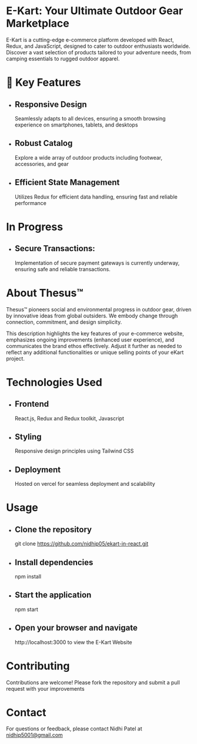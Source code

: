# E-Kart: Your Ultimate Outdoor Gear Marketplace

E-Kart is a cutting-edge e-commerce platform developed with React, Redux, and JavaScript, designed to cater to outdoor enthusiasts worldwide. Discover a vast selection of products tailored to your adventure needs, from camping essentials to rugged outdoor apparel.


# 🚀 Key Features

- ## Responsive Design
  Seamlessly adapts to all devices, ensuring a smooth browsing experience on smartphones, tablets, and desktops
- ## Robust Catalog
  Explore a wide array of outdoor products including footwear, accessories, and gear
- ## Efficient State Management
  Utilizes Redux for efficient data handling, ensuring fast and reliable performance


# In Progress

 - ## Secure Transactions:
   Implementation of secure payment gateways is currently underway, ensuring safe and reliable transactions.


# About Thesus™

Thesus™ pioneers social and environmental progress in outdoor gear, driven by innovative ideas from global outsiders. We embody change through connection, commitment, and design simplicity.

This description highlights the key features of your e-commerce website, emphasizes ongoing improvements (enhanced user experience), and communicates the brand ethos effectively. Adjust it further as needed to reflect any additional functionalities or unique selling points of your eKart project.


# Technologies Used

 - ## Frontend
   React.js, Redux and Redux toolkit, Javascript
 - ## Styling
   Responsive design principles using Tailwind CSS
- ## Deployment
   Hosted on vercel for seamless deployment and scalability
  

# Usage

 - ## Clone the repository
   git clone https://github.com/nidhip05/ekart-in-react.git
 - ## Install dependencies
   npm install
 - ## Start the application
   npm start
 - ## Open your browser and navigate
   http://localhost:3000 to view the E-Kart Website


# Contributing

Contributions are welcome! Please fork the repository and submit a pull request with your improvements


# Contact

For questions or feedback, please contact Nidhi Patel at nidhip5001@gmail.com

   
